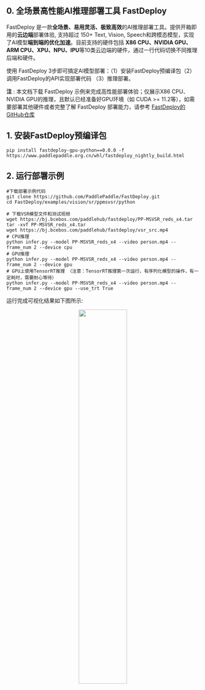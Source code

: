 ## 0. 全场景高性能AI推理部署工具 FastDeploy
FastDeploy 是一款**全场景、易用灵活、极致高效**的AI推理部署工具。提供开箱即用的**云边端**部署体验, 支持超过 150+ Text, Vision, Speech和跨模态模型，实现了AI模型**端到端的优化加速**。目前支持的硬件包括 **X86 CPU、NVIDIA GPU、ARM CPU、XPU、NPU、IPU**等10类云边端的硬件，通过一行代码切换不同推理后端和硬件。

使用 FastDeploy 3步即可搞定AI模型部署：（1）安装FastDeploy预编译包（2）调用FastDeploy的API实现部署代码 （3）推理部署。

**注** : 本文档下载 FastDeploy 示例来完成高性能部署体验；仅展示X86 CPU、NVIDIA GPU的推理，且默认已经准备好GPU环境（如 CUDA >= 11.2等），如需要部署其他硬件或者完整了解 FastDeploy 部署能力，请参考 [FastDeploy的GitHub仓库](https://github.com/PaddlePaddle/FastDeploy)


## 1. 安装FastDeploy预编译包
```
pip install fastdeploy-gpu-python==0.0.0 -f https://www.paddlepaddle.org.cn/whl/fastdeploy_nightly_build.html
```
## 2. 运行部署示例
```
#下载部署示例代码
git clone https://github.com/PaddlePaddle/FastDeploy.git
cd FastDeploy/examples/vision/sr/ppmsvsr/python

# 下载VSR模型文件和测试视频
wget https://bj.bcebos.com/paddlehub/fastdeploy/PP-MSVSR_reds_x4.tar
tar -xvf PP-MSVSR_reds_x4.tar
wget https://bj.bcebos.com/paddlehub/fastdeploy/vsr_src.mp4
# CPU推理
python infer.py --model PP-MSVSR_reds_x4 --video person.mp4 --frame_num 2 --device cpu
# GPU推理
python infer.py --model PP-MSVSR_reds_x4 --video person.mp4 --frame_num 2 --device gpu
# GPU上使用TensorRT推理 （注意：TensorRT推理第一次运行，有序列化模型的操作，有一定耗时，需要耐心等待）
python infer.py --model PP-MSVSR_reds_x4 --video person.mp4 --frame_num 2 --device gpu --use_trt True
```

运行完成可视化结果如下图所示:
<div align="center">
<img src="https://user-images.githubusercontent.com/44053467/200456062-426b047a-3571-4463-94cf-c8d02ca25d16.png"  width = "50%" >
</div>